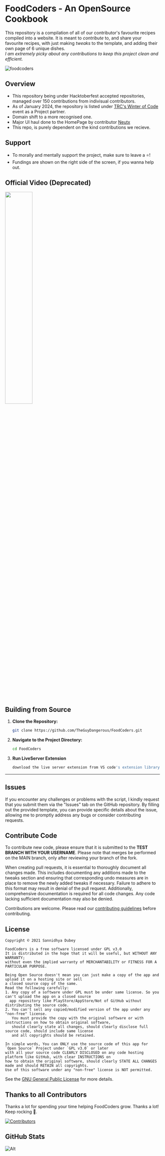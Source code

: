 # FoodCoders - An OpenSource Cookbook
This repository is a compilation of all of our contributor's favourite recipes compiled into a website. It is meant to *contribute* to, and share your favourite recipes, with just making *tweaks* to the template, and adding their own page of 6 unique dishes. <br> *I am extremely picky about any contributions to keep this project clean and efficient.* 

![foodcoders](https://github.com/TheGuyDangerous/FoodCoders/assets/78858516/e41567ca-a216-49fe-a327-f3d375b357d3)


## Overview

- This repository being under Hacktoberfest accepted repositories, managed over 150 contributions from indivisual contributors.
- As of January 2024, the repository is listed under [TRC's Winter of Code](https://hack2skill.com/hack/trcvitcwoc) event as a Project partner.
- Domain shift to a more recognised one.
- Major UI haul done to the HomePage by contributor [Neutx](https://github.com/neutx)
- This repo, is purely dependent on the kind contributions we recieve.


## Support
- To morally and mentally support the project, make sure to leave a ⭐️!
- Fundings are shown on the right side of the screen, if you wanna help out.

## Official Video (Deprecated)

[<img src="https://github.com/TheGuyDangerous/FoodCoders/assets/78858516/e41567ca-a216-49fe-a327-f3d375b357d3" width="42%">](https://www.youtube.com/watch?v=Gbh_i-BlWkM)

## Building from Source

1. **Clone the Repository:**
   ```bash
   git clone https://github.com/TheGuyDangerous/FoodCoders.git
   ```

2. **Navigate to the Project Directory:**
   ```bash
   cd FoodCoders
   ```

3. **Run LiveServer Extension**
   ```bash
   download the live server extension from VS code's extension library
   ```

---

## Issues

If you encounter any challenges or problems with the script, I kindly request that you submit them via the "Issues" tab on the GitHub repository. By filling out the provided template, you can provide specific details about the issue, allowing me to promptly address any bugs or consider contributing requests.

## Contribute Code

To contribute new code, please ensure that it is submitted to the **TEST BRANCH WITH YOUR USERNAME**. Please note that merges be performed on the MAIN branch, only after reviewing your branch of the fork.

When creating pull requests, it is essential to thoroughly document all changes made. This includes documenting any additions made to the tweaks section and ensuring that corresponding undo measures are in place to remove the newly added tweaks if necessary. Failure to adhere to this format may result in denial of the pull request. Additionally, comprehensive documentation is required for all code changes. Any code lacking sufficient documentation may also be denied.

Contributions are welcome. Please read our [contributing guidelines](https://github.com/TheGuyDangerous/FoodCoders/blob/main/CONTRIBUTING.md) before contributing.

## License

```
Copyright © 2021 Sannidhya Dubey

FoodCoders is a free software licensed under GPL v3.0
It is distributed in the hope that it will be useful, but WITHOUT ANY WARRANTY;
without even the implied warranty of MERCHANTABILITY or FITNESS FOR A PARTICULAR PURPOSE.
```

```
Being Open Source doesn't mean you can just make a copy of the app and upload it on a hosting site or sell
a closed source copy of the same.
Read the following carefully:
1. Any copy of a software under GPL must be under same license. So you can't upload the app on a closed source
  app repository like PlayStore/AppStore/Not of GitHub without distributing the source code.
2. You can't sell any copied/modified version of the app under any "non-free" license.
   You must provide the copy with the original software or with instructions on how to obtain original software,
   should clearly state all changes, should clearly disclose full source code, should include same license
   and all copyrights should be retained.

In simple words, You can ONLY use the source code of this app for `Open Source` Project under `GPL v3.0` or later
with all your source code CLEARLY DISCLOSED on any code hosting platform like GitHub, with clear INSTRUCTIONS on
how to obtain the original software, should clearly STATE ALL CHANGES made and should RETAIN all copyrights.
Use of this software under any "non-free" license is NOT permitted.
```

See the [GNU General Public License](https://github.com/TheGuyDangerous/FoodCoders/blob/main/LICENSE) for more details.


## Thanks to all Contributors
Thanks a lot for spending your time helping FoodCoders grow. Thanks a lot! Keep rocking 🍻.

[![Contributors](https://contrib.rocks/image?repo=TheGuyDangerous/FoodCoders)](https://github.com/TheGuyDangerous/FoodCoders/graphs/contributors)

## GitHub Stats

![Alt](https://repobeats.axiom.co/api/embed/316daef32e8c119e6fb90a4ebf8866eeb5b3eab2.svg "Repobeats analytics image")

